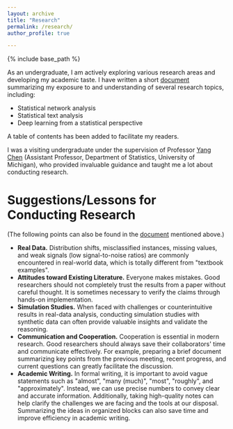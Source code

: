 ```yaml
---
layout: archive
title: "Research"
permalink: /research/
author_profile: true

---
```


{% include base_path %}

As an undergraduate, I am actively exploring various research areas and developing my academic taste. I have written a short <a href="https://jacktangsy.github.io/files/Understanding_of_Research.pdf" target="_blank">document</a> summarizing my exposure to and understanding of several research topics, including:

- Statistical network analysis
- Statistical text analysis
- Deep learning from a statistical perspective

A table of contents has been added to facilitate my readers.

I was a visiting undergraduate under the supervision of Professor <a href="https://yangchenfunstatistics.github.io/yangchen.github.io//" target="_blank">Yang Chen</a> (Assistant Professor, Department of Statistics, University of Michigan), who provided invaluable guidance and taught me a lot about conducting research.

Suggestions/Lessons for Conducting Research
====
(The following points can also be found in the <a href="https://jacktangsy.github.io/files/Understanding_of_Research.pdf" target="_blank">document</a> mentioned above.)

- **Real Data.** Distribution shifts, misclassified instances, missing values, and weak signals (low signal-to-noise ratios) are commonly encountered in real-world data, which is totally different from "textbook examples".
- **Attitudes toward Existing Literature.** Everyone makes mistakes. Good researchers should not completely trust the results from a paper without careful thought. It is sometimes necessary to verify the claims through hands-on implementation.
- **Simulation Studies.** When faced with challenges or counterintuitive results in real-data analysis, conducting simulation studies with synthetic data can often provide valuable insights and validate the reasoning.
- **Communication and Cooperation.** Cooperation is essential in modern research. Good researchers should always save their collaborators' time and communicate effectively. For example, preparing a brief document summarizing key points from the previous meeting, recent progress, and current questions can greatly facilitate the discussion.
- **Academic Writing.** In formal writing, it is important to avoid vague statements such as "almost", "many (much)", "most", "roughly", and "approximately". Instead, we can use precise numbers to convey clear and accurate information. Additionally, taking high-quality notes can help clarify the challenges we are facing and the tools at our disposal. Summarizing the ideas in organized blocks can also save time and improve efficiency in academic writing.
